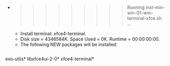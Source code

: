 * >>>>>>>>> Running inst-min-win-01-wm-terminal-xfce.sh ...
  * Install terminal: xfce4-terminal.
  * Disk size = 4346584K. Space Used = 0K. Runtime = 00:00:00:00.
  * The following NEW packages will be installed:
  ```bash
exo-utils* libxfce4ui-2-0* xfce4-terminal*
  ```
